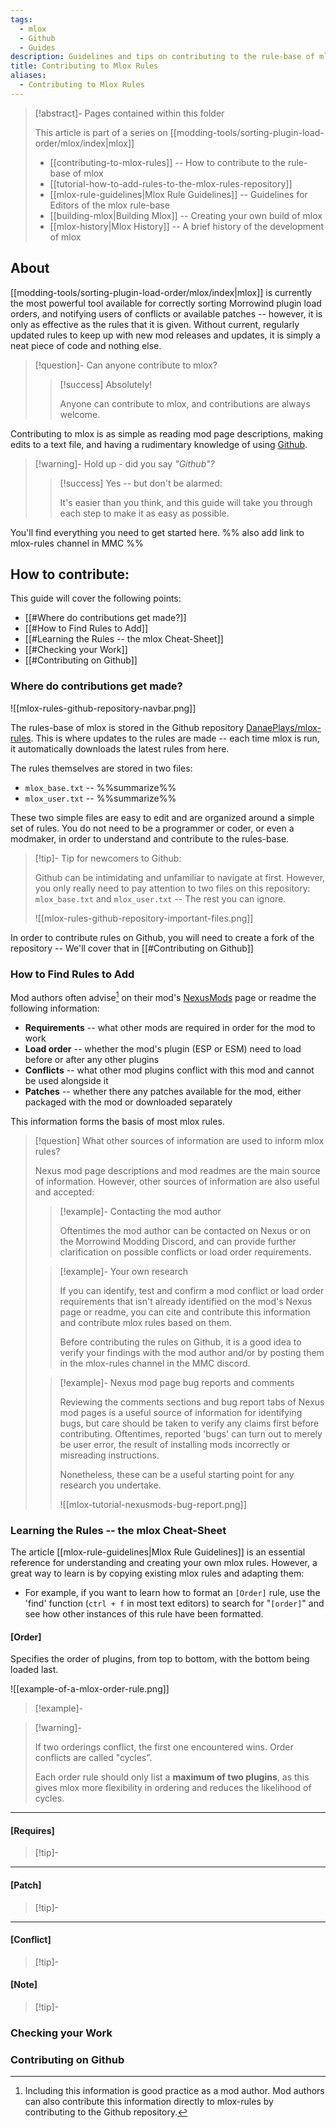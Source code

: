 ```yaml
---
tags:
  - mlox
  - Github
  - Guides
description: Guidelines and tips on contributing to the rule-base of mlox
title: Contributing to Mlox Rules
aliases:
  - Contributing to Mlox Rules
---
```


>[!abstract]- Pages contained within this folder 
>
>This article is part of a series on [[modding-tools/sorting-plugin-load-order/mlox/index|mlox]]
> 
>* [[contributing-to-mlox-rules]] -- How to contribute to the rule-base of mlox 
>* [[tutorial-how-to-add-rules-to-the-mlox-rules-repository]]
>* [[mlox-rule-guidelines|Mlox Rule Guidelines]] -- Guidelines for Editors of the mlox rule-base
>* [[building-mlox|Building Mlox]] -- Creating your own build of mlox
>* [[mlox-history|Mlox History]] -- A brief history of the development of mlox 

## About

[[modding-tools/sorting-plugin-load-order/mlox/index|mlox]] is currently the most powerful tool available for correctly sorting Morrowind plugin load orders, and notifying users of conflicts or available patches -- however, it is only as effective as the rules that it is given. Without current, regularly updated rules to keep up with new mod releases and updates, it is simply a neat piece of code and nothing else.  

>[!question]- Can anyone contribute to mlox? 
> 
>>[!success] Absolutely!
>> 
>> Anyone can contribute to mlox, and contributions are always welcome. 

Contributing to mlox is as simple as reading mod page descriptions, making edits to a text file, and having a rudimentary knowledge of using [Github](https://github.com/).

>[!warning]- Hold up - did you say _"Github"?_ 
> 
>>[!success] Yes -- but don't be alarmed: 
>> 
>> It's easier than you think, and this guide will take you through each step to make it as easy as possible.

You'll find everything you need to get started here. %% also add link to mlox-rules channel in MMC %%

## How to contribute: 

This guide will cover the following points:

- [[#Where do contributions get made?]] 
- [[#How to Find Rules to Add]] 
- [[#Learning the Rules -- the mlox Cheat-Sheet]]
- [[#Checking your Work]] 
- [[#Contributing on Github]]

### Where do contributions get made?

![[mlox-rules-github-repository-navbar.png]]

The rules-base of mlox is stored in the Github repository [DanaePlays/mlox-rules](https://github.com/DanaePlays/mlox-rules). This is where updates to the rules are made -- each time mlox is run, it automatically downloads the latest rules from here.

The rules themselves are stored in two files:

* `mlox_base.txt` -- %%summarize%%
* `mlox_user.txt` -- %%summarize%%

These two simple files are easy to edit and are organized around a simple set of rules. You do not need to be a programmer or coder, or even a modmaker, in order to understand and contribute to the rules-base. 

>[!tip]- Tip for newcomers to Github:
>
> Github can be intimidating and unfamiliar to navigate at first. However, you only really need to pay attention to two files on this repository: `mlox_base.txt` and `mlox_user.txt` -- The rest you can ignore.
>
>![[mlox-rules-github-repository-important-files.png]]

In order to contribute rules on Github, you will need to create a fork of the repository -- We'll cover that in [[#Contributing on Github]]

### How to Find Rules to Add

Mod authors often advise[^1] on their mod's [NexusMods](https://www.nexusmods.com/morrowind) page or readme the following information:

* **Requirements** -- what other mods are required in order for the mod to work
* **Load order** -- whether the mod's plugin (ESP or ESM) need to load before or after any other plugins
* **Conflicts** -- what other mod plugins conflict with this mod and cannot be used alongside it
* **Patches** -- whether there any patches available for the mod, either packaged with the mod or downloaded separately

This information forms the basis of most mlox rules.

>[!question] What other sources of information are used to inform mlox rules?
> 
> Nexus mod page descriptions and mod readmes are the main source of information. However, other sources of information are also useful and accepted:
>  
>> [!example]- Contacting the mod author 
>> 
>> Oftentimes the mod author can be contacted on Nexus or on the Morrowind Modding Discord, and can provide further clarification on possible conflicts or load order requirements.
> 
>> [!example]- Your own research 
>>  
>> If you can identify, test and confirm a mod conflict or load order requirements that isn't already identified on the mod's Nexus page or readme, you can cite and contribute this information and contribute mlox rules based on them. 
>>
>> Before contributing the rules on Github, it is a good idea to verify your findings with the mod author and/or by posting them in the mlox-rules channel in the MMC discord.
>
>> [!example]- Nexus mod page bug reports and comments
>>  
>> Reviewing the comments sections and bug report tabs of Nexus mod pages is a useful source of information for identifying bugs, but care should be taken to verify any claims first before contributing. Oftentimes, reported 'bugs' can turn out to merely be user error, the result of installing mods incorrectly or misreading instructions. 
>> 
>> Nonetheless, these can be a useful starting point for any research you undertake. 
>>  
>> ![[mlox-tutorial-nexusmods-bug-report.png]] 



### Learning the Rules -- the mlox Cheat-Sheet 

The article [[mlox-rule-guidelines|Mlox Rule Guidelines]] is an essential reference for understanding and creating your own mlox rules. However, a great way to learn is by copying existing mlox rules and adapting them:

- For example, if you want to learn how to format an `[Order]` rule, use the 'find' function (`ctrl + f` in most text editors) to search for "`[order]`" and see how other instances of this rule have been formatted.

#### \[Order]

Specifies the order of plugins, from top to bottom, with the bottom being loaded last. 
 
![[example-of-a-mlox-order-rule.png]]
 
>[!example]- 
> 
> 
> 
 
>[!warning]- 
> 
> If two orderings conflict, the first one encountered wins. Order conflicts are called "cycles". 
> 
> Each order rule should only list a **maximum of two plugins**, as this gives mlox more flexibility in ordering and reduces the likelihood of cycles.
 
--- 
 
#### \[Requires] 
  
>[!tip]- 
> 
> 
 
--- 
 
#### \[Patch] 
  
>[!tip]- 
> 
> 
 
--- 
 
#### \[Conflict] 
 
>[!tip]- 
> 
> 
> 
 
#### \[Note] 
 
>[!tip]- 
> 
> 
> 


### Checking your Work

### Contributing on Github

[^1]: Including this information is good practice as a mod author. Mod authors can also contribute this information directly to mlox-rules by contributing to the Github repository.